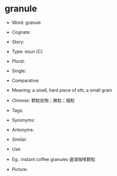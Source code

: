 # granule

- Word: granule
- Cognate: 
- Story: 

- Type: noun [C]
- Plural: 
- Single: 
- Comparative: 
- Meaning: a small, hard piece of sth; a small grain
- Chinese: 颗粒状物；微粒；细粒
- Tags: 
- Synonyms: 
- Antonyms: 
- Similar: 
- Use: 
- Eg.: instant coffee granules 速溶咖啡颗粒
- Picture: 

